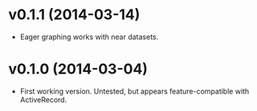 # v0.1.1 (2014-03-14)

* Eager graphing works with near datasets.

# v0.1.0 (2014-03-04)

* First working version. Untested, but appears feature-compatible with ActiveRecord.
